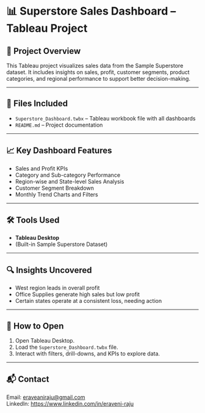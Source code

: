 # 📊 Superstore Sales Dashboard – Tableau Project

## 📌 Project Overview
This Tableau project visualizes sales data from the Sample Superstore dataset. It includes insights on sales, profit, customer segments, product categories, and regional performance to support better decision-making.

---

## 📁 Files Included
- `Superstore_Dashboard.twbx` – Tableau workbook file with all dashboards
- `README.md` – Project documentation

---

## 📈 Key Dashboard Features
- Sales and Profit KPIs
- Category and Sub-category Performance
- Region-wise and State-level Sales Analysis
- Customer Segment Breakdown
- Monthly Trend Charts and Filters

---

## 🛠 Tools Used
- **Tableau Desktop**
- (Built-in Sample Superstore Dataset)

---

## 🔍 Insights Uncovered
- West region leads in overall profit
- Office Supplies generate high sales but low profit
- Certain states operate at a consistent loss, needing action

---

## 🧾 How to Open
1. Open Tableau Desktop.
2. Load the `Superstore_Dashboard.twbx` file.
3. Interact with filters, drill-downs, and KPIs to explore data.

---

## 📬 Contact  
Email: eraveaniraju@gmail.com  
LinkedIn: https://www.linkedin.com/in/eraveni-raju

